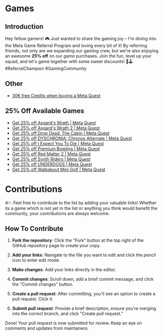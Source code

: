 # Games

## Introduction
Hey fellow gamers! 🎮 Just wanted to share the gaming joy – I'm diving into the Meta Game Referral Program and loving every bit of it! By referring friends, not only are we expanding our gaming crew, but we're also enjoying an awesome **25% off** on our game purchases. Join the fun, level up your squad, and let's game together with some sweet discounts! 🚀🕹️ #ReferralChampion #GamingCommunity

## Other
- [30€ free Credits when buying a Meta Quest](https://www.meta.com/referrals/link/ArgonQQ)

## 25% Off Available Games
- [Get 25% off Asgard's Wrath | Meta Quest](https://www.oculus.com/appreferrals/ArgonQQ/1180401875303371/?utm_source=oculus&utm_location=2&utm_parent=frl&utm_medium=app_referral)
- [Get 25% off Asgard's Wrath 2 | Meta Quest](https://www.oculus.com/appreferrals/ArgonQQ/2603836099654226/?utm_source=oculus&utm_location=2&utm_parent=frl&utm_medium=app_referral)
- [Get 25% off Drop Dead: The Cabin | Meta Quest](https://www.oculus.com/appreferrals/ArgonQQ/4691479430874595/?utm_source=oculus&utm_location=4&utm_parent=frl&utm_medium=app_referral)
- [Get 25% off DYSCHRONIA: Chronos Alternate | Meta Quest](https://www.oculus.com/appreferrals/ArgonQQ/5040861172638649/?utm_source=oculus&utm_location=2&utm_parent=frl&utm_medium=app_referral)
- [Get 25% off I Expect You To Die | Meta Quest](https://www.oculus.com/appreferrals/ArgonQQ/1987283631365460/?utm_source=oculus&utm_location=2&utm_parent=frl&utm_medium=app_referral)
- [Get 25% off Premium Bowling | Meta Quest](https://www.oculus.com/appreferrals/ArgonQQ/2773034772778845/?utm_source=oculus&utm_location=3&utm_parent=frl&utm_medium=app_referral)
- [Get 25% off Red Matter 2 | Meta Quest](https://www.oculus.com/appreferrals/ArgonQQ/3682089508520212/?utm_source=oculus&utm_location=3&utm_parent=frl&utm_medium=app_referral)
- [Get 25% off Synth Riders | Meta Quest](https://www.oculus.com/appreferrals/ArgonQQ/2436558143118760/?utm_source=oculus&utm_location=3&utm_parent=frl&utm_medium=app_referral)
- [Get 25% off UNDERDOGS | Meta Quest](https://www.oculus.com/appreferrals/ArgonQQ/5302178529865980/?utm_source=oculus&utm_location=3&utm_parent=frl&utm_medium=app_referral)
- [Get 25% off Walkabout Mini Golf | Meta Quest](https://www.oculus.com/appreferrals/ArgonQQ/2462678267173943/?utm_source=oculus&utm_location=3&utm_parent=frl&utm_medium=app_referral)

# Contributions
🌐✨ Feel free to contribute to the list by adding your valuable links! Whether its a game which is not yet in the list or anything you think would benefit the community, your contributions are always welcome.

## How To Contribute
1. **Fork the repository**: Click the "Fork" button at the top right of the GitHub repository page to create your copy.

2. **Add your links**: Navigate to the file you want to edit and click the pencil icon to enter edit mode.

3. **Make changes**: Add your links directly in the editor.

4. **Commit changes**: Scroll down, add a brief commit message, and click the "Commit changes" button.

5. **Create a pull request**: After committing, you'll see an option to create a pull request. Click it.

6. **Submit pull request**: Provide a brief description, ensure you're merging into the correct branch, and click "Create pull request."

Done! Your pull request is now submitted for review. Keep an eye on comments and updates from maintainers.